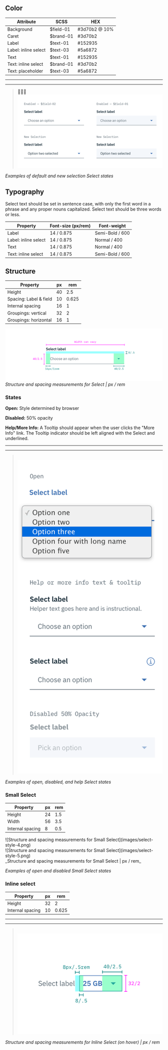 ## Color

| Attribute             | SCSS          | HEX      |
|-------------------|---------------|-----------|
| Background        | $field-01     | #3d70b2 @ 10% |
| Caret             | $brand-01     | #3d70b2   |
| Label             | $text-01      | #152935   |
| Label: inline select  | $text-03      | #5a6872   |
| Text              | $text-01      | #152935   |
| Text: inline select | $brand-01     | #3d70b2   |
| Text: placeholder | $text-03      | #5a6872   |



---
***
> 
![Default and new selection state examples for Select](images/select-style-1.png)

_Examples of default and new selection Select states_

## Typography

Select text should be set in sentence case, with only the first word in a phrase and any proper nouns capitalized. Select text should be three words or less.

| Property | Font-size (px/rem)      | Font-weight  |
|----------|-----------------|--------------|
| Label    | 14 / 0.875 | Semi-Bold / 600   |
| Label: inline select    | 14 / 0.875 |  Normal / 400   |
| Text     | 14 / 0.875 | Normal / 400 |
| Text: inline select     | 14 / 0.875 | Semi-Bold / 600 |

## Structure

| Property                    | px | rem   |
|-----------------------------|----|-------|
| Height                      | 40 | 2.5   |
| Spacing: Label & field      | 10 | 0.625 |
| Internal spacing            | 16 | 1     |
| Groupings: vertical         | 32 | 2     |
| Groupings: horizontal       | 16 | 1     |

![Structure and spacing measurements for Select](images/select-style-2.png)
_Structure and spacing measurements for Select | px / rem_

### States

**Open:** Style determined by browser

**Disabled:** 50% opacity

**Help/More Info:** A Tooltip should appear when the user clicks the "More Info" link. The Tooltip indicator should be left aligned with the Select and underlined.

---
***
> 
![Open, disabled, and more information/help state examples for Select](images/select-style-3.png)

_Examples of open, disabled, and help Select states_

### Small Select

| Property                    | px | rem   |
|-----------------------------|----|-------|
| Height                      | 24 | 1.5   |
| Width                       | 56 | 3.5   |
| Internal spacing            | 8  | 0.5    |

<div data-insert-component="ImageGrid">
  <div>
    ![Structure and spacing measurements for Small Select](images/select-style-4.png)
  </div>
  <div>
    ![Structure and spacing measurements for Small Select](images/select-style-5.png)
  </div>
</div>
_Structure and spacing measurements for Small Select | px / rem_

_Examples of open and disabled Small Select states_



### Inline select

| Property                    | px | rem   |
|-----------------------------|----|-------|
| Height                      | 32 | 2     |
| Internal spacing            | 10  | 0.625    |


---
***
> 
![Structure and spacing measurements for Inline Select](images/select-style-6.png)

_Structure and spacing measurements for Inline Select (on hover) | px / rem_
